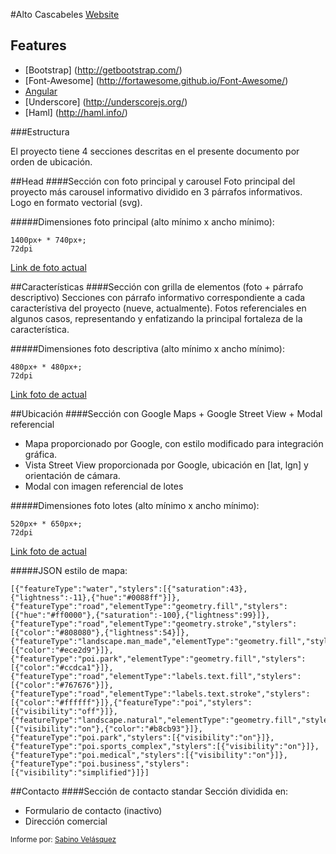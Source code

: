 #Alto Cascabeles
[Website](http://altocascabeles.cl/)

## Features

- [Bootstrap] (http://getbootstrap.com/)
- [Font-Awesome] (http://fortawesome.github.io/Font-Awesome/)
- [Angular](https://angularjs.org/)
- [Underscore] (http://underscorejs.org/)
- [Haml] (http://haml.info/)

###Estructura

El proyecto tiene 4 secciones descritas en el presente documento por orden de ubicación.

##Head
####Sección con foto principal y carousel
Foto principal del proyecto más carousel informativo dividido en 3 párrafos informativos.
Logo en formato vectorial (svg).

#####Dimensiones foto principal (alto mínimo x ancho mínimo):
```
1400px+ * 740px+;
72dpi
```
[Link de foto actual](https://github.com/sabinovelasquez/altocascabeles/blob/master/source/img/head/1.jpg)

##Características
####Sección con grilla de elementos (foto + párrafo descriptivo)
Secciones con párrafo informativo correspondiente a cada característiva del proyecto (nueve, actualmente).
Fotos referenciales en algunos casos, representando y enfatizando la principal fortaleza de la característica.

#####Dimensiones foto descriptiva (alto mínimo x ancho mínimo):
```
480px+ * 480px+;
72dpi
```
[Link foto de actual](https://github.com/sabinovelasquez/altocascabeles/blob/master/source/img/features/01.jpg)

##Ubicación
####Sección con Google Maps + Google Street View + Modal referencial
- Mapa proporcionado por Google, con estilo modificado para integración gráfica.
- Vista Street View proporcionada por Google, ubicación en [lat, lgn] y orientación de cámara.
- Modal con imagen referencial de lotes

#####Dimensiones foto lotes (alto mínimo x ancho mínimo):
```
520px+ * 650px+;
72dpi
```
[Link foto de actual](https://github.com/sabinovelasquez/altocascabeles/blob/master/source/img/loteos.png)

#####JSON estilo de mapa:
```
[{"featureType":"water","stylers":[{"saturation":43},{"lightness":-11},{"hue":"#0088ff"}]},{"featureType":"road","elementType":"geometry.fill","stylers":[{"hue":"#ff0000"},{"saturation":-100},{"lightness":99}]},{"featureType":"road","elementType":"geometry.stroke","stylers":[{"color":"#808080"},{"lightness":54}]},{"featureType":"landscape.man_made","elementType":"geometry.fill","stylers":[{"color":"#ece2d9"}]},{"featureType":"poi.park","elementType":"geometry.fill","stylers":[{"color":"#ccdca1"}]},{"featureType":"road","elementType":"labels.text.fill","stylers":[{"color":"#767676"}]},{"featureType":"road","elementType":"labels.text.stroke","stylers":[{"color":"#ffffff"}]},{"featureType":"poi","stylers":[{"visibility":"off"}]},{"featureType":"landscape.natural","elementType":"geometry.fill","stylers":[{"visibility":"on"},{"color":"#b8cb93"}]},{"featureType":"poi.park","stylers":[{"visibility":"on"}]},{"featureType":"poi.sports_complex","stylers":[{"visibility":"on"}]},{"featureType":"poi.medical","stylers":[{"visibility":"on"}]},{"featureType":"poi.business","stylers":[{"visibility":"simplified"}]}]
```

##Contacto
####Sección de contacto standar
Sección dividida en:

- Formulario de contacto (inactivo)
- Dirección comercial

<sub>Informe por: [Sabino Velásquez](http://www.sabino.cl)</sub>